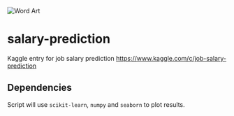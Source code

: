 ![Word Art](./word_art_example.jpg)


salary-prediction
====================

Kaggle entry for job salary prediction https://www.kaggle.com/c/job-salary-prediction


## Dependencies

Script will use `scikit-learn`, `numpy` and `seaborn` to plot results.
